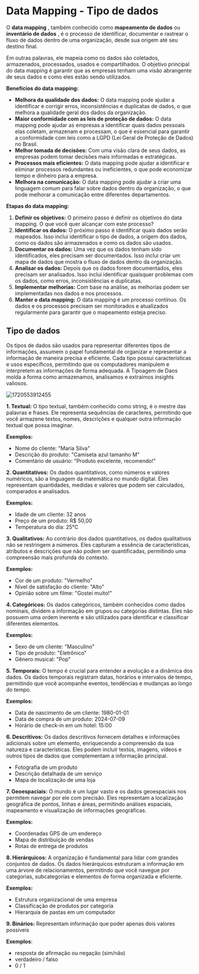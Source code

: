 # Data Mapping - Tipo de dados

O  **data mapping** , também conhecido como **mapeamento de dados** ou  **inventário de dados** , é o processo de identificar, documentar e rastrear o fluxo de dados dentro de uma organização, desde sua origem até seu destino final.

Em outras palavras, ele mapeia como os dados são coletados, armazenados, processados, usados e compartilhados. O objetivo principal do data mapping é garantir que as empresas tenham uma visão abrangente de seus dados e como eles estão sendo utilizados.

**Benefícios do data mapping:**

* **Melhora da qualidade dos dados:** O data mapping pode ajudar a identificar e corrigir erros, inconsistências e duplicatas de dados, o que melhora a qualidade geral dos dados da organização.
* **Maior conformidade com as leis de proteção de dados:** O data mapping pode ajudar as empresas a identificar quais dados pessoais elas coletam, armazenam e processam, o que é essencial para garantir a conformidade com leis como a LGPD (Lei Geral de Proteção de Dados) no Brasil.
* **Melhor tomada de decisões:** Com uma visão clara de seus dados, as empresas podem tomar decisões mais informadas e estratégicas.
* **Processos mais eficientes:** O data mapping pode ajudar a identificar e eliminar processos redundantes ou ineficientes, o que pode economizar tempo e dinheiro para a empresa.
* **Melhora na comunicação:** O data mapping pode ajudar a criar uma linguagem comum para falar sobre dados dentro da organização, o que pode melhorar a comunicação entre diferentes departamentos.

**Etapas do data mapping:**

1. **Definir os objetivos:** O primeiro passo é definir os objetivos do data mapping. O que você quer alcançar com este processo?
2. **Identificar os dados:** O próximo passo é identificar quais dados serão mapeados. Isso inclui identificar o tipo de dados, a origem dos dados, como os dados são armazenados e como os dados são usados.
3. **Documentar os dados:** Uma vez que os dados tenham sido identificados, eles precisam ser documentados. Isso inclui criar um mapa de dados que mostra o fluxo de dados dentro da organização.
4. **Analisar os dados:** Depois que os dados forem documentados, eles precisam ser analisados. Isso inclui identificar quaisquer problemas com os dados, como erros, inconsistências e duplicatas.
5. **Implementar melhorias:** Com base na análise, as melhorias podem ser implementadas nos dados e nos processos.
6. **Manter o data mapping:** O data mapping é um processo contínuo. Os dados e os processos precisam ser monitorados e atualizados regularmente para garantir que o mapeamento esteja preciso.


## Tipo de dados


Os tipos de dados são usados para representar diferentes tipos de informações,  assumem o papel fundamental de organizar e representar a informação de maneira precisa e eficiente. Cada tipo possui características e usos específicos, permitindo que os computadores manipulem e interpretem as informações de forma adequada. A Tipoagem de Daos  molda a forma como armazenamos, analisamos e extraímos insights valiosos.

![1720553912455](image/readme/1720553912455.png)


**1. Textual:** O tipo textual, também conhecido como string, é o mestre das palavras e frases. Ele representa sequências de caracteres, permitindo que você armazene textos, nomes, descrições e qualquer outra informação textual que possa imaginar.

**Exemplos:**

* Nome do cliente: "Maria Silva"
* Descrição do produto: "Camiseta azul tamanho M"
* Comentário de usuário: "Produto excelente, recomendo!"

**2. Quantitativos:** Os dados quantitativos, como números e valores numéricos, são a linguagem da matemática no mundo digital. Eles representam quantidades, medidas e valores que podem ser calculados, comparados e analisados.

**Exemplos:**

* Idade de um cliente: 32 anos
* Preço de um produto: R$ 50,00
* Temperatura do dia: 25°C

**3. Qualitativos:** Ao contrário dos dados quantitativos, os dados qualitativos não se restringem a números. Eles capturam a essência de características, atributos e descrições que não podem ser quantificadas, permitindo uma compreensão mais profunda do contexto.

**Exemplos:**

* Cor de um produto: "Vermelho"
* Nível de satisfação do cliente: "Alto"
* Opinião sobre um filme: "Gostei muito!"

**4. Categóricos:** Os dados categóricos, também conhecidos como dados nominais, dividem a informação em grupos ou categorias distintas. Eles não possuem uma ordem inerente e são utilizados para identificar e classificar diferentes elementos.

**Exemplos:**

* Sexo de um cliente: "Masculino"
* Tipo de produto: "Eletrônico"
* Gênero musical: "Pop"

**5. Temporais:** O tempo é crucial para entender a evolução e a dinâmica dos dados. Os dados temporais registram datas, horários e intervalos de tempo, permitindo que você acompanhe eventos, tendências e mudanças ao longo do tempo.

**Exemplos:**

* Data de nascimento de um cliente: 1980-01-01
* Data de compra de um produto: 2024-07-09
* Horário de check-in em um hotel: 15:00

**6. Descritivos:** Os dados descritivos fornecem detalhes e informações adicionais sobre um elemento, enriquecendo a compreensão da sua natureza e características. Eles podem incluir textos, imagens, vídeos e outros tipos de dados que complementam a informação principal.

* Fotografia de um produto
* Descrição detalhada de um serviço
* Mapa de localização de uma loja

**7. Geoespaciais:** O mundo é um lugar vasto e os dados geoespaciais nos permitem navegar por ele com precisão. Eles representam a localização geográfica de pontos, linhas e áreas, permitindo análises espaciais, mapeamento e visualização de informações geográficas.

**Exemplos:**

* Coordenadas GPS de um endereço
* Mapa de distribuição de vendas
* Rotas de entrega de produtos

**8. Hierárquicos:** A organização é fundamental para lidar com grandes conjuntos de dados. Os dados hierárquicos estruturam a informação em uma árvore de relacionamentos, permitindo que você navegue por categorias, subcategorias e elementos de forma organizada e eficiente.

**Exemplos:**

* Estrutura organizacional de uma empresa
* Classificação de produtos por categoria
* Hierarquia de pastas em um computador

**9. Binários:** Representam informação que poder apenas dois valores possíveis

**Exemplos**:

- resposta de afirmação ou negação (sim/não)
- verdadeiro / falso
- 0 / 1
